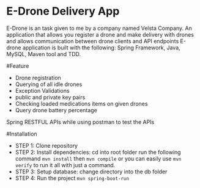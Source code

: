 
# E-Drone Delivery App

E-Drone is an task given to me by a company named Velsta Company. An application that allows you register a drone and 
make delivery with drones and allows communication between drone clients and API endpoints E-drone application is built 
with the following: Spring Framework, Java, MySQL, Maven tool and TDD.

#Feature
- Drone registration
- Querying of all idle drones
- Exception Validations
- public and private key pairs
- Checking loaded medications items on given drones
- Query drone battery percentage

Spring RESTFUL APIs while using postman to test the APIs

#Installation
- STEP 1: Clone repository
- STEP 2: Install dependencies: cd into root folder run the following command `mvn install` then `mvn compile` or you can 
  easily use `mvn verify` to run it all with just a command.
- STEP 3: Setup database: change directory into the db folder
- STEP 4: Run the project `mvn spring-boot-run`